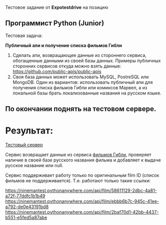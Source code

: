 Тестовое задание от **Expotestdrive** на позицию 

Программист Python (Junior)
---

Тестовая задача:

**Публичный апи и получение списка фильмов Гибли**

1. Сделать апи, возвращающее данные из стороннего сервиса, обогащенные данными из своей базы данных.
Примеры публичных сторонних сервисов откуда можно взять данные: https://github.com/public-apis/public-apis
2. Своя база данных может использовать MySQL, PostreSQL или MongoDB.
Один из вариантов: использовать публичный апи для получения списка фильмов Гибли или комиксов Марвел, а из локальной базы брать локализованные названия на русском языке.

По окончании поднять на тестовом сервере.
---

Результат:
==========

[Тестовый сервер](https://ninemantest.pythonanywhere.com/api/film/58611129-2dbc-4a81-a72f-77ddfc1b1b49)

Сервис возвращает данные из сервиса [фильмов Гибли](https://ghibliapi.herokuapp.com/), проверяет наличие в своей базе русского названия фильма и добавляет к выдаче русское название или null.

Сервис поддерживает работу только по оригинальным film ID (список фильмов не поддерживается).
Т.е. работают только такие ссылки:

<https://ninemantest.pythonanywhere.com/api/film/58611129-2dbc-4a81-a72f-77ddfc1b1b49>
<https://ninemantest.pythonanywhere.com/api/film/ebbb6b7c-945c-41ee-a792-de0e43191bd8>
<https://ninemantest.pythonanywhere.com/api/film/2baf70d1-42bb-4437-b551-e5fed5a87abe>




